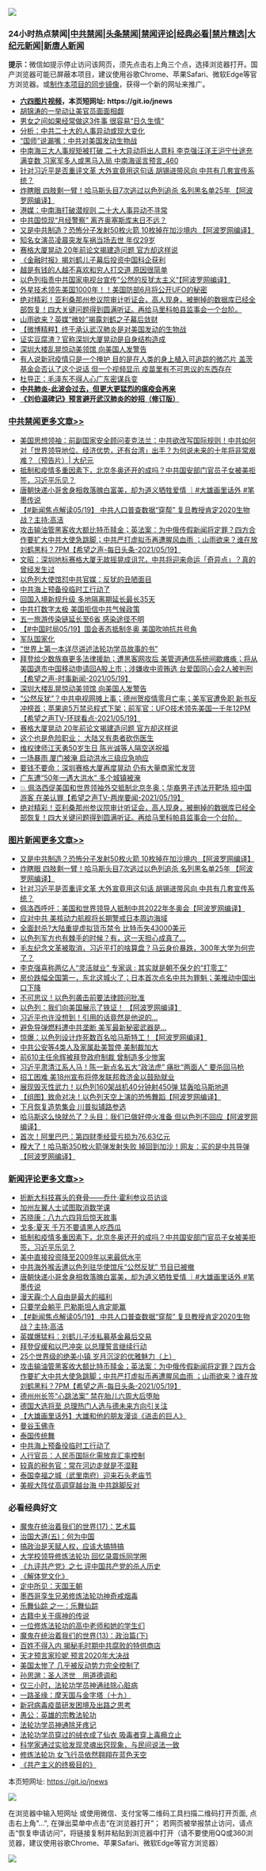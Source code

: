 ![](https://raw.githubusercontent.com/fqnews/bnews/master/64photo/fqnews-qr.jpg)

<div id="tt">
<h3>24小时热点禁闻|<a href="#%E4%B8%AD%E5%85%B1%E7%A6%81%E9%97%BB%E6%9B%B4%E5%A4%9A%E6%96%87%E7%AB%A0">中共禁闻</a>|<a href="#%E5%9B%BE%E7%89%87%E6%96%B0%E9%97%BB%E6%9B%B4%E5%A4%9A%E6%96%87%E7%AB%A0">头条禁闻</a>|<a href="#%E6%96%B0%E9%97%BB%E8%AF%84%E8%AE%BA%E6%9B%B4%E5%A4%9A%E6%96%87%E7%AB%A0">禁闻评论|<a href="#%E5%BF%85%E7%9C%8B%E7%BB%8F%E5%85%B8%E5%A5%BD%E6%96%87">经典必看|<a href="/video.md#%E7%A6%81%E7%89%87%E7%B2%BE%E9%80%89">禁片精选</a>|<a href="https://github.com/fqnews/djy/blob/master/gb/nf1351518.md#1">大纪元新闻</a>|<a href="https://github.com/fqnews/ntdtv/blob/master/gb/prog204.md#1">新唐人新闻</a></h3>
<div><b>提示：</b>微信如提示停止访问该网页，须先点击右上角三个点，选择浏览器打开。国产浏览器可能已屏蔽本项目，建议使用谷歌Chrome、苹果Safari、微软Edge等官方浏览器。或<a href="https://github.com/fqnews/bnews/blob/master/%E5%88%B6%E4%BD%9Cgit%E7%A6%81%E9%97%BB%E9%95%9C%E5%83%8F.md">制作本项目的同步镜像</a>，获得一个新的网址来推广。</div>
<ul>
<li><b><a href="http://d1.bdrive.tk/64.mp4" target="_blank">六四图片视频</a>，本页短网址: https://git.io/jnews</b></li>
<li><a href="/cbnews/20210519/1549439.md">胡锦涛的一举动让美官员面面相觑</a></li>
<li><a href="/lifebaike/20210519/1549678.md">男女之间如果经常做这3件事 很容易“日久生情”</a></li>
<li><a href="/cbnews/20210519/1549606.md">分析：中共二十大的人事异动或现大变化</a></li>
<li><a href="/cbnews/20210519/1549393.md">“国师”说漏嘴：中共对美国发动生物战</a></li>
<li><a href="/comments/20210519/1549509.md">中南海三大人事规矩被打破 二十大异动将出人意料 李克强汪洋王沪宁仕途充满变数 习家军多人或黑马入局 中南海谣言预言_460</a></li>
<li><a href="/topimagenews/20210519/1549524.md">针对习近平是否重评文革 大外宣竟用这句话 胡锡进带风向 中共有几套宣传系统？</a></li>
<li><a href="/topimagenews/20210519/1549591.md">炸瞎眼 四肢剩一臂！哈马斯头目7次逃过以色列追杀 名列黑名单25年 【阿波罗网编译】</a></li>
<li><a href="/cnnews/20210519/1549795.md">港媒：中南海打破潜规则 二十大人事异动不寻常</a></li>
<li><a href="/cnnews/20210520/1549933.md">中共国惊现“月经警察” 离齐奥塞斯库末日不远？</a></li>
<li><a href="/topimagenews/20210519/1549605.md">又是中共制造？恐怖分子发射50枚火箭 10枚掉在加沙境内 【阿波罗网编译】</a></li>
<li><a href="/yule/20210520/1549969.md">知名女演员凌晨突发车祸当场去世 年仅29岁</a></li>
<li><a href="/cbnews/20210519/1549842.md">赛格大厦晃动 20年前论文揭建造问题 官方却这样说</a></li>
<li><a href="/ssgc/20210519/1549622.md">《金融时报》揭刘鹤儿子幕后投资中国科企获利</a></li>
<li><a href="/lifebaike/20210519/1549679.md">越是有钱的人越不喜欢和穷人打交道 原因很简单</a></li>
<li><a href="/worldnews/20210519/1549641.md">以色列指责中共国家电视台宣传"公然的反犹太主义“【阿波罗网编译】</a></li>
<li><a href="/comments/20210519/1549505.md">外星技术领先美国1000年！！美国防部6月将公开UFO的秘密</a></li>
<li><a href="/comments/20210519/1549689.md">绝对精彩！亚利桑那州参议院审计听证会，高人现身，被删掉的数据库已经全部恢复！四大关键问题得到圆满听证。再给马里科帕县监事会一个台阶。</a></li>
<li><a href="/headline/20210519/1549709.md">山雨欲来？英媒“微妙”揭露刘鹤之子幕后敛财</a></li>
<li><a href="/comments/20210519/1549452.md">【微博精粹】终于承认武汉肺炎是对美国发动的生物战</a></li>
<li><a href="/cbnews/20210519/1549437.md">证实豆腐渣？官称深圳大厦晃动是自身结构造成</a></li>
<li><a href="/cbnews/20210520/1549900.md">深圳大楼乱晃惊动美领馆 向美国人发警告</a></li>
<li><a href="/comments/20210519/1549467.md">有人说新冠疫情只是一个掩护 目的是在人类的身上植入可追踪的微芯片 盖茨基金会否认了这个说话  但一个视频显示 疫苗里有不可思议的东西存在</a></li>
<li><a href="/lifebaike/20210519/1549499.md">杜导正：毛泽东不得人心广东密谋兵变</a></li>
<li><b><a href="/comments/20200211/1275071.md" target="_blank">中共肺炎-此波会过去，但更大更猛烈的瘟疫会再来</a></b></li>
<li><b><a href="/comments/20200207/1272816.md" target="_blank">《刘伯温碑记》预言避开武汉肺炎的妙招（修订版）</a></b></li>
</ul>
</div>

<div class="catlist">
<h3><a href="/cbnews/" target="_blank">中共禁闻</a><span><a href="/cbnews/" target="_blank" rel="nofollow">更多文章>></a></span></h3>
<ul>
<li><a href="/cbnews/20210520/1550080.md" target="_blank">美国思想领袖：前副国家安全顾问麦克法兰：中共欲改写国际规则！中共如何对「世界领导地位、经济优势，还有台湾」出手？为何说未来的十年将非常艰难？（预告片）| 大纪元</a></li>
<li><a href="/comments/20210520/1550078.md" target="_blank">抵制和疫情多重因素下，北京冬奥还开的成吗？中共国安部门官员子女被美拒签，习近平乐见？</a></li>
<li><a href="/comments/20210520/1550074.md" target="_blank">唐朝快递小哥舍身相救落魄白富美，却为道义牺牲爱情 ｜#大雄画里话外 #笔墨传说</a></li>
<li><a href="/comments/20210520/1550070.md" target="_blank">【#新闻焦点解读05/19】 中共人口普查数据“穿帮”  复旦教授肯定2020生物战？主持:高洁</a></li>
<li><a href="/comments/20210520/1550053.md" target="_blank">攻击输油管黑客收大额比特币赎金；英法案：为中俄传假新闻将定罪？四方合作要扩大中共大使急跳脚；中共严打虚拟币再遭腥风血雨 ；山雨欲来？谁在放刘鹤黑料？7PM【希望之声-每日头条-2021/05/19】</a></li>
<li><a href="/cbnews/20210520/1550052.md" target="_blank">文昭：深圳地标赛格大厦无故摇晃成诅咒，中共将迎来命运「奇异点」？真的曾经发生过</a></li>
<li><a href="/cbnews/20210520/1550022.md" target="_blank">以色列大使馆怼中共官媒：反犹的丑陋面目</a></li>
<li><a href="/comments/20210520/1550016.md" target="_blank">中共海上预备役临时工行动了</a></li>
<li><a href="/cbnews/20210520/1549999.md" target="_blank">回国入境新规升级 多地隔离期延长最长35天</a></li>
<li><a href="/cbnews/20210520/1549959.md" target="_blank">中共打数字太极 美国拒信中共气候政策</a></li>
<li><a href="/cbnews/20210520/1549958.md" target="_blank">五一旅游传染链延长至6省 感染途径不明</a></li>
<li><a href="/comments/20210520/1549953.md" target="_blank">【#中国时局05/19】国会表态抵制冬奥 美国吹响抗共号角</a></li>
<li><a href="/comments/20210520/1549945.md" target="_blank">军队国家化</a></li>
<li><a href="/cbnews/20210520/1549944.md" target="_blank">“世界上第一本详尽讲述法轮功学员故事的书”</a></li>
<li><a href="/comments/20210520/1549923.md" target="_blank">拜登给少数族裔更多法律援助；遭黑客网攻后 美管道通信系统间歇瘫痪；将从美国退市中国移动申请回A股上市；涉嫌收中资贿选 台爱国同心会2人被判刑【希望之声-时事新闻-2021/05/19】</a></li>
<li><a href="/cbnews/20210520/1549900.md" target="_blank">深圳大楼乱晃惊动美领馆 向美国人发警告</a></li>
<li><a href="/comments/20210520/1549897.md" target="_blank">“公然反犹”？中共电视网摊上事；德州贺疫情零月亡率；美军官遭免职 新书反冲榜首；苹果逾5万禁忌程式下架；前军官：UFO技术领先美国一千年12PM【希望之声TV-环球看点-2021/05/19】</a></li>
<li><a href="/cbnews/20210519/1549842.md" target="_blank">赛格大厦晃动 20年前论文揭建造问题 官方却这样说</a></li>
<li><a href="/cbnews/20210519/1549841.md" target="_blank">这个也是危险职业： 大陆又有患者砍伤医生</a></li>
<li><a href="/cbnews/20210519/1549840.md" target="_blank">维权律师江天勇50岁生日 陈光诚等人隔空送祝福</a></li>
<li><a href="/cbnews/20210519/1549839.md" target="_blank">一场暴雨 厦门被淹 启动洪水三级应急响应</a></li>
<li><a href="/cbnews/20210519/1549838.md" target="_blank">要钱不要命：深圳赛格大厦再度晃动 仍有大量商家忙发货</a></li>
<li><a href="/cbnews/20210519/1549790.md" target="_blank">广东遭“50年一遇大洪水” 多个城镇被淹</a></li>
<li><a href="/comments/20210519/1549713.md" target="_blank">💥 佩洛西促美国和世界领袖外交抵制北京冬奥；华裔男子违法开靶场 招中国游客 在美认罪【希望之声TV-两岸要闻-2021/05/19】</a></li>
<li><a href="/comments/20210519/1549689.md" target="_blank">绝对精彩！亚利桑那州参议院审计听证会，高人现身，被删掉的数据库已经全部恢复！四大关键问题得到圆满听证。再给马里科帕县监事会一个台阶。</a></li>

</ul>
</div>
<div class="catlist">
<h3><a href="/topimagenews/" target="_blank">图片新闻</a><span><a href="/topimagenews/" target="_blank" rel="nofollow">更多文章>></a></span></h3>
<ul>
<li><a href="/topimagenews/20210519/1549605.md" target="_blank">又是中共制造？恐怖分子发射50枚火箭 10枚掉在加沙境内 【阿波罗网编译】</a></li>
<li><a href="/topimagenews/20210519/1549591.md" target="_blank">炸瞎眼 四肢剩一臂！哈马斯头目7次逃过以色列追杀 名列黑名单25年 【阿波罗网编译】</a></li>
<li><a href="/topimagenews/20210519/1549524.md" target="_blank">针对习近平是否重评文革 大外宣竟用这句话 胡锡进带风向 中共有几套宣传系统？</a></li>
<li><a href="/topimagenews/20210519/1549350.md" target="_blank">佩洛西呼吁：美国和世界领导人抵制中共2022年冬奥会【阿波罗网编译】</a></li>
<li><a href="/topimagenews/20210519/1549228.md" target="_blank">应对中共 美核动力航舰将长期警戒日本周边海域</a></li>
<li><a href="/topimagenews/20210518/1549110.md" target="_blank">全面封杀?大陆重提虚拟货币禁令 比特币失43000美元</a></li>
<li><a href="/topimagenews/20210518/1548857.md" target="_blank">以色列军方也有棘手的时候？有，这一天担心成真了…</a></li>
<li><a href="/topimagenews/20210518/1548658.md" target="_blank">毛左纪念文革被取消，习近平打的啥算盘？马云身价暴跌，300年大学为何完了？</a></li>
<li><a href="/topimagenews/20210518/1548437.md" target="_blank">李克强喜称两亿人“灵活就业” 专家讽 : 其实就是朝不保夕的“打零工”</a></li>
<li><a href="/topimagenews/20210517/1548236.md" target="_blank">房价跌幅全国第一，东北这城火了；日本首次点名中共为罪魁；美推动中国出口下降</a></li>
<li><a href="/topimagenews/20210517/1548134.md" target="_blank">不可思议！以色列袭击前要法律顾问批准</a></li>
<li><a href="/topimagenews/20210517/1547999.md" target="_blank">以色列：我们向美国展示了铁证！ 【阿波罗网编译】</a></li>
<li><a href="/topimagenews/20210516/1547584.md" target="_blank">习近平也许没想到！引用的话竟然是他说的…</a></li>
<li><a href="/topimagenews/20210516/1547479.md" target="_blank">避免导弹燃料遭中共垄断 美军最新秘密武器是&#8230;</a></li>
<li><a href="/topimagenews/20210516/1547448.md" target="_blank">惊爆：以色列设计炸死数百名哈马斯特工！【阿波罗网编译】</a></li>
<li><a href="/topimagenews/20210515/1547137.md" target="_blank">中共公安等4类人及家属赴美暂停 美制裁加大</a></li>
<li><a href="/topimagenews/20210515/1547118.md" target="_blank">前610主任余辉被拜登政府制裁 曾制造多少惨案</a></li>
<li><a href="/topimagenews/20210515/1546995.md" target="_blank">习近平肃清江系人马！陈一新点名五大“政法虎” 痛批“两面人” 要杀回马枪</a></li>
<li><a href="/topimagenews/20210515/1546970.md" target="_blank">招工困难 美18州宣布将停发联邦救济金以鼓励就业</a></li>
<li><a href="/topimagenews/20210515/1546892.md" target="_blank">展现毁灭性武力！以色列160架战机40分钟射450弹 猛轰哈马斯地道</a></li>
<li><a href="/topimagenews/20210515/1546891.md" target="_blank">【组图】致命对决！以色列天空上演的恐怖舞蹈【阿波罗网编译】</a></li>
<li><a href="/topimagenews/20210515/1546872.md" target="_blank">下月恢复造势集会 川普拟铺路参选</a></li>
<li><a href="/topimagenews/20210515/1546849.md" target="_blank">哈马斯这么快就怂了？头目：我们已做好停火准备 但以色列不回应【阿波罗网编译】</a></li>
<li><a href="/topimagenews/20210514/1546230.md" target="_blank">首次！阿里巴巴：第四财季经营亏损为76.63亿元</a></li>
<li><a href="/topimagenews/20210514/1546206.md" target="_blank">糗大了！哈马斯350枚火箭弹发射失败 掉回到加沙！网友：买的是中共导弹【阿波罗网编译】</a></li>

</ul>
</div>
<div class="catlist">
<h3><a href="/comments/" target="_blank">新闻评论</a><span><a href="/comments/" target="_blank" rel="nofollow">更多文章>></a></span></h3>
<ul>
<li><a href="/comments/20210520/1550109.md" target="_blank">折断大科技寡头的脊骨——乔什·霍利参议员访谈</a></li>
<li><a href="/comments/20210520/1550108.md" target="_blank">加州左翼人士试图取消数学课</a></li>
<li><a href="/comments/20210520/1550086.md" target="_blank">苏晓康：八九六四背后惊天故事</a></li>
<li><a href="/comments/20210520/1550085.md" target="_blank">戈多:夏天 千万不要请黑人吃西瓜</a></li>
<li><a href="/comments/20210520/1550078.md" target="_blank">抵制和疫情多重因素下，北京冬奥还开的成吗？中共国安部门官员子女被美拒签，习近平乐见？</a></li>
<li><a href="/comments/20210520/1550076.md" target="_blank">美中直接投资降至2009年以来最低水平</a></li>
<li><a href="/comments/20210520/1550075.md" target="_blank">中共海外喉舌遭以色列驻华使馆斥“公然反犹” 节目已被撤</a></li>
<li><a href="/comments/20210520/1550074.md" target="_blank">唐朝快递小哥舍身相救落魄白富美，却为道义牺牲爱情 ｜#大雄画里话外 #笔墨传说</a></li>
<li><a href="/comments/20210520/1550072.md" target="_blank">漫天霾:个人自由是最大的福利</a></li>
<li><a href="/comments/20210520/1550071.md" target="_blank">只要学会躺平 巴勒斯坦人肯定能赢</a></li>
<li><a href="/comments/20210520/1550070.md" target="_blank">【#新闻焦点解读05/19】 中共人口普查数据“穿帮”  复旦教授肯定2020生物战？主持:高洁</a></li>
<li><a href="/comments/20210520/1550069.md" target="_blank">英媒爆猛料：刘鹤儿子涉私募基金幕后交易</a></li>
<li><a href="/comments/20210520/1550068.md" target="_blank">拜登促缓和以巴冲突 以总理誓言继续行动</a></li>
<li><a href="/comments/20210520/1550060.md" target="_blank">25个世界级的绝美小镇 岁月沉淀的优雅魅力（上）</a></li>
<li><a href="/comments/20210520/1550053.md" target="_blank">攻击输油管黑客收大额比特币赎金；英法案：为中俄传假新闻将定罪？四方合作要扩大中共大使急跳脚；中共严打虚拟币再遭腥风血雨 ；山雨欲来？谁在放刘鹤黑料？7PM【希望之声-每日头条-2021/05/19】</a></li>
<li><a href="/comments/20210520/1550049.md" target="_blank">德州州长签“心跳法案” 禁在胎儿六周大后堕胎</a></li>
<li><a href="/comments/20210520/1550048.md" target="_blank">德国大选将至 总理热门人选与德未来方向引关注</a></li>
<li><a href="/comments/20210520/1550042.md" target="_blank">【大雄画里话外】大雄和他的朋友漫谈《进击的巨人》</a></li>
<li><a href="/comments/20210520/1550021.md" target="_blank">曼谷玉佛寺</a></li>
<li><a href="/comments/20210520/1550020.md" target="_blank">泰国传统舞</a></li>
<li><a href="/comments/20210520/1550016.md" target="_blank">中共海上预备役临时工行动了</a></li>
<li><a href="/comments/20210520/1550015.md" target="_blank">人行官员：人民币国际化需放弃汇率控制</a></li>
<li><a href="/comments/20210520/1549996.md" target="_blank">较真的税务官：常在河边走就是不湿鞋</a></li>
<li><a href="/comments/20210520/1549981.md" target="_blank">泰国幸福之城（武里南府）迎来石头老庙节</a></li>
<li><a href="/comments/20210520/1549980.md" target="_blank">美舰大阵仗高调穿越台海 中共跳脚反对</a></li>

</ul>
</div>

<div class="catlist">
<h3>必看经典好文</h3>
<ul>
<li><a href="/topimagenews/20180620/960677.md" target="_blank">魔鬼在统治着我们的世界(17)：艺术篇</a></li>
<li><a href="/cbnews/20180311/913065.md" target="_blank">治国大道(五)：何为中国</a></li>
<li><a href="/comments/20200814/1379994.md" target="_blank">搞政治是天赋人权，应该大搞特搞</a></li>
<li><a href="/cbnews/20210517/1548104.md" target="_blank">大学校领导修炼法轮功 回忆录震烁同学圈</a></li>
<li><a href="/bookonline/20131116/201048.md" target="_blank">《九评共产党》之七 评中国共产党的杀人历史</a></li>
<li><a href="/bookwiki/20130610/138400.md" target="_blank">《解体党文化》</a></li>
<li><a href="/tculture/xiulian/20151111/470021.md" target="_blank">定中所见：天国王朝</a></li>
<li><a href="/topimagenews/20210214/1487270.md" target="_blank">墨西哥孪生兄弟修炼法轮功神奇戒烟毒</a></li>
<li><a href="/tculture/20170710/789533.md" target="_blank">乐舞仙踪 之一：乐舞仙踪</a></li>
<li><a href="/ccpdope/20200531/1337409.md" target="_blank">古籍中关于瘟神的传说</a></li>
<li><a href="/cbnews/20200702/1354550.md" target="_blank">一位修炼法轮功的高中老师和她的学生们</a></li>
<li><a href="/topimagenews/20180602/951960.md" target="_blank">魔鬼在统治着我们的世界(13)：政治篇(下)</a></li>
<li><a href="/lifebaike/20200711/1358994.md" target="_blank">百姓不得入内 揭秘毛时期中共腐败的特供商店</a></li>
<li><a href="/topimagenews/20200513/1327828.md" target="_blank">天才预言家珍妮 预言2020年大决战</a></li>
<li><a href="/comments/20200624/1349702.md" target="_blank">美国太惨了 几乎被反动势力完全控制了</a></li>
<li><a href="/comments/20210216/1488350.md" target="_blank">孙思邈：圣人济世　用道德调和</a></li>
<li><a href="/health/20170626/780270.md" target="_blank">仅三小时，法轮功学员神通祛除心脏病</a></li>
<li><a href="/topimagenews/20180327/919935.md" target="_blank">一路圣缘：摩天国与金字塔（十九）</a></li>
<li><a href="/comments/20200917/1029129.md" target="_blank">新冠病毒疫苗研发困境及出路之思考</a></li>
<li><a href="/comments/20200313/1292991.md" target="_blank">愚公：英雄的宗教法轮功</a></li>
<li><a href="/health/20170626/780263.md" target="_blank">法轮功学员神通除牙疼记</a></li>
<li><a href="/comments/20210317/1506773.md" target="_blank">法轮功学员穿过的绒衣成了仙衣 吸毒者穿上毒瘾立止</a></li>
<li><a href="/comments/20200921/1400587.md" target="_blank">科学家通过实验发现灵魂出窍现象，与民间说法一致</a></li>
<li><a href="/cnnews/20210512/1544604.md" target="_blank">修炼法轮功 女飞行员依然翱翔在蓝色天空</a></li>
<li><a href="/bookwiki/20171120/858084.md" target="_blank">《共产主义的终极目的》</a></li>

</ul>
</div>

本页短网址: https://git.io/jnews

![](https://raw.githubusercontent.com/fqnews/bnews/master/64photo/fqnews-qr.jpg)

在浏览器中输入短网址 或使用微信、支付宝等二维码工具扫描二维码打开页面, 点击右上角"...", 在弹出菜单中点击“在浏览器打开”； 若网页被举报禁止访问，请点击“恢复申请访问”，将链接复制并粘贴到浏览器中打开（请不要使用QQ或360浏览器，建议使用谷歌Chrome、苹果Safari、微软Edge等官方浏览器）

![](https://raw.githubusercontent.com/fqnews/bnews/master/64photo/wx.jpg)